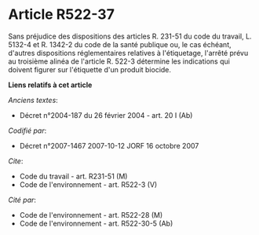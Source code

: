 # Article R522-37

Sans préjudice des dispositions des articles R. 231-51 du code du travail, L. 5132-4 et R. 1342-2 du code de la santé
publique ou, le cas échéant, d'autres dispositions réglementaires relatives à l'étiquetage, l'arrêté prévu au troisième
alinéa de l'article R. 522-3 détermine les indications qui doivent figurer sur l'étiquette d'un produit biocide.

**Liens relatifs à cet article**

_Anciens textes_:

  - Décret n°2004-187 du 26 février 2004 - art. 20 I (Ab)

_Codifié par_:

  - Décret n°2007-1467 2007-10-12 JORF 16 octobre 2007

_Cite_:

  - Code du travail - art. R231-51 (M)
  - Code de l'environnement - art. R522-3 (V)

_Cité par_:

  - Code de l'environnement - art. R522-28 (M)
  - Code de l'environnement - art. R522-30-5 (Ab)
